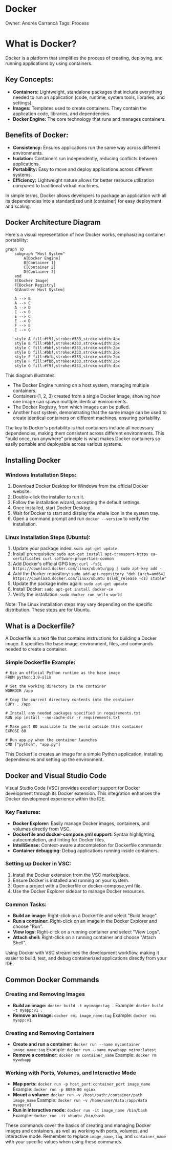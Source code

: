 # Docker

Owner: Andrés Carrancá
Tags: Process

# What is Docker?

Docker is a platform that simplifies the process of creating, deploying, and running applications by using containers.

## Key Concepts:

- **Containers:** Lightweight, standalone packages that include everything needed to run an application (code, runtime, system tools, libraries, and settings).
- **Images:** Templates used to create containers. They contain the application code, libraries, and dependencies.
- **Docker Engine:** The core technology that runs and manages containers.

## Benefits of Docker:

- **Consistency:** Ensures applications run the same way across different environments.
- **Isolation:** Containers run independently, reducing conflicts between applications.
- **Portability:** Easy to move and deploy applications across different systems.
- **Efficiency:** Lightweight nature allows for better resource utilization compared to traditional virtual machines.

In simple terms, Docker allows developers to package an application with all its dependencies into a standardized unit (container) for easy deployment and scaling.

## Docker Architecture Diagram

Here's a visual representation of how Docker works, emphasizing container portability:

```mermaid
graph TD
    subgraph "Host System"
        A[Docker Engine]
        B[Container 1]
        C[Container 2]
        D[Container 3]
    end
    E[Docker Image]
    F[Docker Registry]
    G[Another Host System]

    A --> B
    A --> C
    A --> D
    E --> B
    E --> C
    E --> D
    F --> E
    E --> G

    style A fill:#f9f,stroke:#333,stroke-width:4px
    style B fill:#bbf,stroke:#333,stroke-width:2px
    style C fill:#bbf,stroke:#333,stroke-width:2px
    style D fill:#bbf,stroke:#333,stroke-width:2px
    style E fill:#bfb,stroke:#333,stroke-width:2px
    style F fill:#fbb,stroke:#333,stroke-width:2px
    style G fill:#f9f,stroke:#333,stroke-width:4px
```

This diagram illustrates:

- The Docker Engine running on a host system, managing multiple containers.
- Containers (1, 2, 3) created from a single Docker Image, showing how one image can spawn multiple identical environments.
- The Docker Registry, from which images can be pulled.
- Another host system, demonstrating that the same image can be used to create identical containers on different machines, ensuring portability.

The key to Docker's portability is that containers include all necessary dependencies, making them consistent across different environments. This "build once, run anywhere" principle is what makes Docker containers so easily portable and deployable across various systems.

## Installing Docker

### Windows Installation Steps:

1. Download Docker Desktop for Windows from the official Docker website.
2. Double-click the installer to run it.
3. Follow the installation wizard, accepting the default settings.
4. Once installed, start Docker Desktop.
5. Wait for Docker to start and display the whale icon in the system tray.
6. Open a command prompt and run `docker --version` to verify the installation.

### Linux Installation Steps (Ubuntu):

1. Update your package index: `sudo apt-get update`
2. Install prerequisites: `sudo apt-get install apt-transport-https ca-certificates curl software-properties-common`
3. Add Docker's official GPG key: `curl -fsSL https://download.docker.com/linux/ubuntu/gpg | sudo apt-key add -`
4. Add the Docker repository: `sudo add-apt-repository "deb [arch=amd64] https://download.docker.com/linux/ubuntu $(lsb_release -cs) stable"`
5. Update the package index again: `sudo apt-get update`
6. Install Docker: `sudo apt-get install docker-ce`
7. Verify the installation: `sudo docker run hello-world`

Note: The Linux installation steps may vary depending on the specific distribution. These steps are for Ubuntu.

## What is a Dockerfile?

A Dockerfile is a text file that contains instructions for building a Docker image. It specifies the base image, environment, files, and commands needed to create a container.

### Simple Dockerfile Example:

```
# Use an official Python runtime as the base image
FROM python:3.9-slim

# Set the working directory in the container
WORKDIR /app

# Copy the current directory contents into the container
COPY . /app

# Install any needed packages specified in requirements.txt
RUN pip install --no-cache-dir -r requirements.txt

# Make port 80 available to the world outside this container
EXPOSE 80

# Run app.py when the container launches
CMD ["python", "app.py"]
```

This Dockerfile creates an image for a simple Python application, installing dependencies and setting up the environment.

## Docker and Visual Studio Code

Visual Studio Code (VSC) provides excellent support for Docker development through its Docker extension. This integration enhances the Docker development experience within the IDE.

### Key Features:

- **Docker Explorer:** Easily manage Docker images, containers, and volumes directly from VSC.
- **Dockerfile and docker-compose.yml support:** Syntax highlighting, autocompletion, and linting for Docker files.
- **IntelliSense:** Context-aware autocompletion for Dockerfile commands.
- **Container debugging:** Debug applications running inside containers.

### Setting up Docker in VSC:

1. Install the Docker extension from the VSC marketplace.
2. Ensure Docker is installed and running on your system.
3. Open a project with a Dockerfile or docker-compose.yml file.
4. Use the Docker Explorer sidebar to manage Docker resources.

### Common Tasks:

- **Build an image:** Right-click on a Dockerfile and select "Build Image".
- **Run a container:** Right-click on an image in the Docker Explorer and choose "Run".
- **View logs:** Right-click on a running container and select "View Logs".
- **Attach shell:** Right-click on a running container and choose "Attach Shell".

Using Docker with VSC streamlines the development workflow, making it easier to build, test, and debug containerized applications directly from your IDE.

## Common Docker Commands

### Creating and Removing Images

- **Build an image:** `docker build -t myimage:tag .`
Example: `docker build -t myapp:v1 .`
- **Remove an image:** `docker rmi image_name:tag`
Example: `docker rmi myapp:v1`

### Creating and Removing Containers

- **Create and run a container:** `docker run --name mycontainer image_name:tag`
Example: `docker run --name mywebapp nginx:latest`
- **Remove a container:** `docker rm container_name`
Example: `docker rm mywebapp`

### Working with Ports, Volumes, and Interactive Mode

- **Map ports:** `docker run -p host_port:container_port image_name`
Example: `docker run -p 8080:80 nginx`
- **Mount a volume:** `docker run -v /host/path:/container/path image_name`
Example: `docker run -v /home/user/data:/app/data myapp:v1`
- **Run in interactive mode:** `docker run -it image_name /bin/bash`
Example: `docker run -it ubuntu /bin/bash`

These commands cover the basics of creating and managing Docker images and containers, as well as working with ports, volumes, and interactive mode. Remember to replace `image_name`, `tag`, and `container_name` with your specific values when using these commands.

##